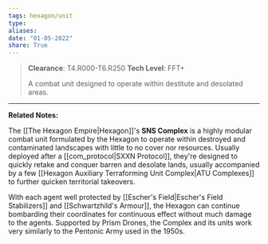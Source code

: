 ```yaml
---
tags: hexagon/unit
type: 
aliases: 
date: "01-05-2022"
share: True
---
```

> **Clearance**: T4.R000-T6.R250
> **Tech Level**: FFT+
> 
> A combat unit designed to operate within destitute and desolated areas.
---

**Related Notes:** 

The [[The Hexagon Empire|Hexagon]]'s **SNS Complex** is a highly modular combat unit formulated by the Hexagon to operate within destroyed and contaminated landscapes with little to no cover nor resources. Usually deployed after a [[com_protocol|SXXN Protocol]], they're designed to quickly retake and conquer barren and desolate lands, usually accompanied by a few [[Hexagon Auxiliary Terraforming Unit Complex|ATU Complexes]] to further quicken territorial takeovers.

With each agent well protected by [[Escher's Field|Escher's Field Stabilizers]] and [[Schwartzhild's Armour]], the Hexagon can continue bombarding their coordinates for continuous effect without much damage to the agents. Supported by Prism Drones, the Complex and its units work very similarly to the Pentonic Army used in the 1950s.